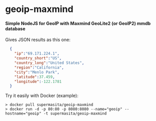 # geoip-maxmind
#### Simple NodeJS for GeoIP with Maxmind GeoLite2 (or GeoIP2) mmdb database

Gives JSON results as this one:
```json
  {
	"ip":"69.171.224.1",
	"country_short":"US",
	"country_long":"United States",
	"region":"California",
	"city":"Menlo Park",
	"latitude":37.459,
	"longitude":-122.1781
  }
```

Try it easily with Docker (example):

```
> docker pull supermasita/geoip-maxmind
> docker run -d -p 80:80 -p 8080:8080 --name="geoip" --hostname="geoip" -t supermasita/geoip-maxmind
```
